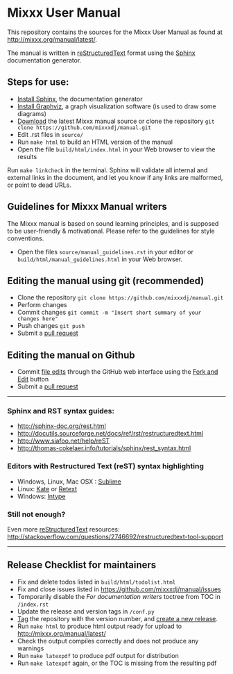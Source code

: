 Mixxx User Manual
=================

This repository contains the sources for the Mixxx User Manual as
found at <http://mixxx.org/manual/latest/>.

The manual is written in [reStructuredText] format using the
[Sphinx] documentation generator.

## Steps for use:

* [Install Sphinx], the documentation generator
* [Install Graphviz], a graph visualization software (is used to draw some diagrams)
* [Download] the latest Mixxx manual source or clone the repository
  `git clone https://github.com/mixxxdj/manual.git`
* Edit .rst files in `source/`
* Run `make html` to build an HTML version of the manual
* Open the file `build/html/index.html` in your Web browser to view the results

Run `make linkcheck` in the terminal. Sphinx will validate all internal and
external links in the document, and let you know if any links are malformed, or
point to dead URLs.

## Guidelines for Mixxx Manual writers

The Mixxx manual is based on sound learning principles, and is supposed to be
user-friendly & motivational. Please refer to the guidelines for style
conventions.

* Open the files `source/manual_guidelines.rst` in your editor or
  `build/html/manual_guidelines.html` in your Web browser.

## Editing the manual using git (recommended)

* Clone the repository `git clone https://github.com/mixxxdj/manual.git`
* Perform changes
* Commit changes `git commit -m "Insert short summary of your changes here"`
* Push changes `git push`
* Submit a [pull request]

## Editing the manual on Github

* Commit [file edits] through the GitHub web interface using the [Fork and Edit]
  button
* Submit a [pull request]

---
### Sphinx and RST syntax guides:

* <http://sphinx-doc.org/rest.html>
* <http://docutils.sourceforge.net/docs/ref/rst/restructuredtext.html>
* <http://www.siafoo.net/help/reST>
* <http://thomas-cokelaer.info/tutorials/sphinx/rest_syntax.html>

### Editors with Restructured Text (reST) syntax highlighting

* Windows, Linux, Mac OSX : [Sublime]
* Linux: [Kate] or [Retext]
* Windows: [Intype]

### Still not enough?

Even more [reStructuredText] resources:
<http://stackoverflow.com/questions/2746692/restructuredtext-tool-support>

---
## Release Checklist for maintainers

* Fix and delete todos listed in `build/html/todolist.html`
* Fix and close issues listed in https://github.com/mixxxdj/manual/issues
* Temporarily disable the *For documentation writers* toctree from TOC in `/index.rst`
* Update the release and version tags in `/conf.py`
* [Tag] the repository with the version number, and [create a new release].
* Run `make html` to produce html output ready for upload to http://mixxx.org/manual/latest/
* Check the output compiles correctly and does not produce any warnings
* Run `make latexpdf` to produce pdf output for distribution
* Run `make latexpdf` again, or the TOC is missing from the resulting pdf

[reStructuredText]: http://docutils.sourceforge.net/rst.html
[Sphinx]: http://sphinx-doc.org
[Install Sphinx]: http://sphinx-doc.org/latest/install.html
[Install Graphviz]: http://graphviz.org/Download..php
[Sublime]: http://www.sublimetext.com
[Kate]: http://kate-editor.org/
[Retext]: http://sourceforge.net/p/retext/
[Intype]: http://inotai.com/intype
[Download]: https://github.com/mixxxdj/manual/archive/manual.zip
[file edits]: https://help.github.com/articles/creating-and-editing-files-in-your-repository#editing-a-file
[Fork and Edit]: https://github.com/blog/844-forking-with-the-edit-button
[pull request]: https://help.github.com/articles/creating-a-pull-request
[Tag]: https://github.com/mixxxdj/manual/tags
[create a new release]: https://github.com/mixxxdj/manual/releases/new
